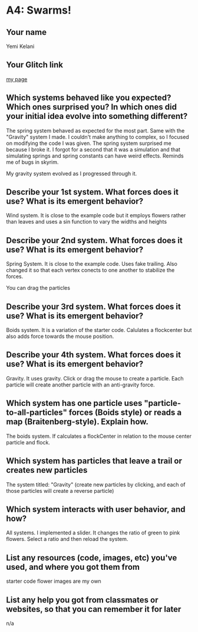 # A4: Swarms!

## Your name
Yemi Kelani

## Your Glitch link
[my page](https://a1-yembo.glitch.me/)


## Which systems behaved like you expected? Which ones surprised you? In which ones did your initial idea evolve into something different?

The spring system behaved as expected for the most part. Same with the "Gravity" system I made.
I couldn't make anything to complex, so I focused on modifying the code I was given.
The spring system surprised me because I broke it. I forgot for a second that it
was a simulation and that simulating springs and spring constants can have weird effects. 
Reminds me of bugs in skyrim.

My gravity system evolved as I progressed through it.


## Describe your 1st system. What forces does it use? What is its emergent behavior?
Wind system. It is close to the example code but it employs flowers rather than leaves 
and uses a sin function to vary the widths and heights


## Describe your 2nd system. What forces does it use? What is its emergent behavior?
Spring System. It is close to the example code. Uses fake trailing. Also changed it so 
that each vertex conects to one another to stabilize the forces. 

You can drag the particles


## Describe your 3rd system. What forces does it use? What is its emergent behavior?
Boids system. It is a variation of the starter code. Calulates a flockcenter but also adds force towards
the mouse position.


## Describe your 4th system. What forces does it use? What is its emergent behavior?
Gravity. It uses gravity. Click or drag the mouse to create a particle. Each particle will create another
particle with an anti-gravity force.


## Which system has one particle uses "particle-to-all-particles" forces (Boids style) or reads a map (Braitenberg-style). Explain how.

The boids system. If calculates a flockCenter in relation to the mouse center particle and flock.


## Which system has particles that leave a trail or creates new particles

The system titled: "Gravity" (create new particles by clicking, and each of those particles will create a reverse particle)


## Which system interacts with user behavior, and how?

All systems. I implemented a slider. It changes the ratio of green to pink flowers. 
Select a ratio and then reload the system.


## List any resources (code, images, etc) you've used, and where you got them from

starter code
flower images are my own

## List any help you got from classmates or websites, so that you can remember it for later

n/a